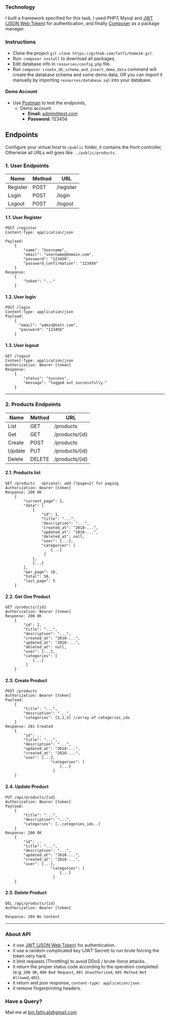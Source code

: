### Technology
I built a framework specified for this task, I used PHP7, Mysql and [JWT (JSON Web Token)](https://jwt.io/) for authentication, 
and finally [Composer](https://getcomposer.org/) as a package manager.

### Instructions
- Clone the project `git clone https://github.com/fat7i/home24.git`.
- Run: `composer install` to download all packages.
- Edit database info in `resources/config.php` file.
- Run `composer create_db_schema_and_insert_demo_data` command will create the database schema and some demo data, 
OR you can import it manually by importing `resources/database.sql` into your database. 


#### Demo Account
- Use [Postman](https://www.getpostman.com) to test the endpoints,
    - Demo account:
        - **Email:** admin@test.com
        - **Password:** 123456

## Endpoints
Configure your virtual host to `/public` folder, it contains the front controller, Otherwise all URLs will goes like `../public/products`.

### 1. User Endpoints
| Name | Method | URL |
|------|------|------|
| Register | POST | /register
| Login | POST | /login 
| Logout | POST | /logout

#### 1.1. User Register

    POST /register
    Content-Type: application/json
    
    Payload:
        {
            "name": "Username",
            "email": "username@domain.com",
            "password": "123456",
            "password_confirmation": "123456"
        }
    Response:
        {
            "token": "..."
        }

#### 1.2. User login

    POST /login
    Content-Type: application/json
    Payload:
        {
          "email": "admin@test.com",
          "password": "123456"
        }

#### 1.3. User logout

    GET /logout
    Content-Type: application/json
    Authorization: Bearer [token]
    Response:
        {
            "status": "success",
            "message": "logged out successfully."
        }

---

### 2. Products Endpoints
| Name | Method | URL 
|------|------|------|
| List | GET | /products
| Get | GET | /products/{id}
| Create | POST | /products
| Update | PUT | /products/{id}
| Delete | DELETE | /products/{id}

#### 2.1. Products list

    GET /products   optional: add (?page=2) for paging
    Authorization: Bearer [token]
    Response: 200 OK
        {
            "current_page": 1,
            "data": [
                {
                    "id": 1,
                    "title": "...",
                    "description": "...",
                    "created_at": "2018-...",
                    "updated_at": "2018-...",
                    "deleted_at": null,
                    "user": {...},
                    "categories": [
                        {...}
                     ]
                },
                {...}
            ],
            "per_page": 10,
            "total": 50,
            "last_page": 5
        }

#### 2.2. Get One Product

    GET /products/{id}
    Authorization: Bearer [token]
    Response: 200 OK
        {
            "id": 1,
            "title": "...",
            "description": "...",
            "created_at": "2018-...",
            "updated_at": "2018-...",
            "deleted_at": null,
            "user": {...},
            "categories": [
                {...}
             ]
        }

#### 2.3. Create Product

    POST /products
    Authorization: Bearer [token]
    Payload:
        {
            "title": "...",
            "description": "...",
            "categories": [1,2,3] //array of categories_ids 
        }
    Response: 201 Created
        {
            "id": ..
            "title": "...",
            "description": "...",
            "updated_at": "2018-...",
            "created_at": "2018-...",
            "user": {...},
                        "categories": [
                            {...}
                         ]
        }

#### 2.4. Update Product

    PUT /api/products/{id}
    Authorization: Bearer [token]
    Payload:
        {
            "title": "...",
            "description": "...",
            "categories": [..categories_ids..]
        }
    Response: 200 OK
        {
            "id": ..
            "title": "...",
            "description": "...",
            "updated_at": "2018-...",
            "created_at": "2018-...",
            "user": {...},
                        "categories": [
                            {...}
                         ]
        }

#### 2.5. Delete Product

    DEL /api/products/{id}
    Authorization: Bearer [token]

    Response: 204 No Content

---

### About API
- it use [JWT (JSON Web Token)](https://jwt.io/) for authentication.
- it use a random complicated key (JWT Secret) to run brute forcing the token very hard.
- it limit requests (Throttling) to avoid DDoS / brute-force attacks.
- it return the proper status code according to the operation completed. (e.g. `200 OK`, `400 Bad Request`, `401 Unauthorized`, `405 Method Not Allowed`, etc).
- it return and json response, `content-type: application/json`.
- it remove fingerprinting headers.

### Have a Query?
Mail me at [bin.fathi.ali@gmail.com](mailto:bin.fathi.ali@laravel.com)    